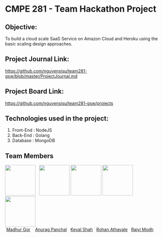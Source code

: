 # CMPE 281 - Team Hackathon Project

## Objective: 
To build a cloud scale SaaS Service on Amazon Cloud and Heroku using the basic scaling design approaches.

## Project Journal Link:
https://github.com/nguyensjsu/team281-gsw/blob/master/ProjectJournal.md

## Project Board Link:
https://github.com/nguyensjsu/team281-gsw/projects

## Technologies used in the project:
1. Front-End :
   NodeJS
2. Back-End :
   Golang
3. Database :
   MongoDB
 
 ## Team Members
 <img src="https://avatars1.githubusercontent.com/u/32108382?s=400&v=4"  width="100" height="100"/> &nbsp;
 <img src="https://avatars0.githubusercontent.com/u/5097943?s=400&v=4" width="100" height="100"/>
 <img src="https://avatars1.githubusercontent.com/u/31364069?s=400&v=4"  width="100" height="100"/>
 <img src="https://avatars0.githubusercontent.com/u/32539378?s=400&v=4"  width="100" height="100"/>
  <img src="https://avatars2.githubusercontent.com/u/31807189?v=4&s=400"  width="100" height="100"/>
 <br/>
 &nbsp;[Madhur Gor](https://github.com/madhurgor) &nbsp;&nbsp; [Anurag Panchal](https://github.com/anurag3110) &nbsp; [Keval Shah](https://github.com/shahkevaln) &nbsp; [Rohan Athavale](https://github.com/rohanath) &nbsp; [Rajvi Modh](https://github.com/RajviModh)
 
 
